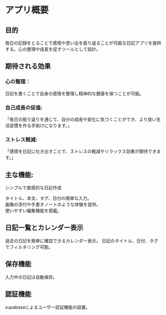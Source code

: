 # アプリ概要  　
## 目的  
毎日の記録をとることで感情や思い出を振り返ることが可能な日記アプリを提供する。心の整理や成長を促すツールとして設計。
## 期待される効果
### 心の整理：　 
日記を書くことで自身の感情を整理し精神的な健康を保つことが可能。 
### 自己成長の促進:  
「毎日の振り返りを通じて、自分の成長や変化に気づくことができ、より良い生活習慣を作る手助けになります。」  
### ストレス軽減:  
「感情を日記に吐き出すことで、ストレスの軽減やリラックス効果が期待できます。」  
## 主な機能:  
シンプルで直感的な日記作成  

タイトル、本文、タグ、日付の簡単な入力。  
画像の添付や手書きノートのような体験を提供。  
使いやすい編集機能を搭載。  

## 日記一覧とカレンダー表示  
過去の日記を簡単に確認できるカレンダー表示。
日記のタイトル、日付、タグでフィルタリング可能。

## 保存機能  
入力中の日記は自動保存。

## 認証機能
supabaseによるユーザー認証機能の設置。
